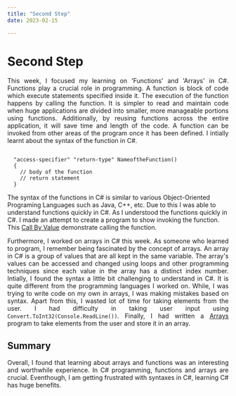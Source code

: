 ```yaml
---
title: "Second Step"
date: 2023-02-15

---
```

<h1><b>Second Step</b></h1>
<p align="justify">
  This week, I focused my learning on 'Functions' and 'Arrays' in C#. Functions play a crucial role in programming. A function is block of code which execute statements specified inside it. 
  The execution of the function happens by calling the function. It is simpler to read and maintain code when huge applications are divided into smaller, 
  more manageable portions using functions. Additionally, by reusing functions across the entire application, it will save time and length of the code. 
  A function can be invoked from other areas of the program once it has been defined.
  I intially learnt about the syntax of the function in C#.
  <pre><code>
  "access-specifier" "return-type" NameoftheFunction(<parameters>)  
  {  
    // body of the function  
    // return statement  
  } </code></pre>
  The syntax of the functions in C# is similar to various Object-Oriented Programing Languages such as Java, C++, etc. Due to this I was able to understand 
  functions quickly in C#. As I understood the functions quickly in C#. I made an attempt to create a program to show invoking the function. 
  This <a href="https://github.com/rugveth1210/Language-Learning-Blog/blob/main/_Codes/FunctionCallByValue.cs">Call By Value</a> demonstrate calling 
  the function.
</p>
<p align="justify">
  Furthermore, I worked on arrays in C# this week. As someone who learned to program, I remember being fascinated by the concept of arrays. 
  An array in C# is a group of values that are all kept in the same variable. 
  The array's values can be accessed and changed using loops and other programming techniques since each value in the array has a distinct index number.
  Intially, I found the syntax a little bit challenging to understand in C#. It is quite different from the programming languages I worked on. 
  While, I was trying to write code on my own in arrays, I was making mistakes based on syntax. Apart from this, I wasted lot of time for taking elements from the user.
  I had difficulty in taking user input using <code>Convert.ToInt32(Console.ReadLine())</code>. 
  Finally, I had written a <a href="https://github.com/rugveth1210/Language-Learning-Blog/blob/main/_Codes/Arrays.cs">Arrays</a> program to take elements from the user 
  and store it in an array.
</p>

<h2><b>Summary</b></h2>
<p align="justify">
  Overall, I found that learning about arrays and functions was an interesting and worthwhile experience. In C# programming, functions and arrays are crucial.
  Eventhough, I am getting frustrated with syntaxes in C#, learning C# has huge benefits.
</p>


